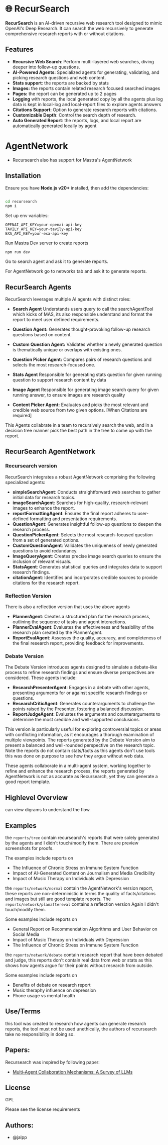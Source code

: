 # 🌐 RecurSearch

**RecurSearch** is an AI-driven recursive web research tool designed to mimic OpenAI's Deep Research. It can search the web recursively to generate comprehensive research reports with or without citations.

## Features

- **Recursive Web Search**: Perform multi-layered web searches, diving deeper into follow-up questions.
- **AI-Powered Agents**: Specialized agents for generating, validating, and picking research questions and web content.
- **Stats support**: the reports are backed by stats 
- **Images:** the reports contain related research focused searched images
- **Pages:** the report can be generated up to 2 pages
- **Logging** with reports, the local generated copy by all the agents plus log data is kept in local-log and local-report files to explore agents answers
- **Citations Support**: Option to generate research reports with citations.
- **Customizable Depth**: Control the search depth of research.
- **Auto Generated Report**: the reports, logs, and local report are automatically generated locally by agent

# AgentNetwork 

- Recursearch also has support for Mastra's AgentNetwork

## Installation

Ensure you have **Node.js v20+** installed, then add the dependencies:

```bash

cd recursearch
npm i
```

Set up env variables:

```
OPENAI_API_KEY=your-openai-api-key
TAVILY_API_KEY=your-tavily-api-key
EXA_API_KEY=your-exa-api-key

```

Run Mastra Dev server to create reports

```
npm run dev

```

Go to search agent and ask it to generate reports.

For AgentNetwork go to networks tab and ask it to generate reports.

## RecurSearch Agents
RecurSearch leverages multiple AI agents with distinct roles:

- **Search Agent**
Understands users query to call the searchAgentTool which kicks of MAS, its also responsible understand and format the report to meet user defined requirements.

- **Question Agent:**
Generates thought-provoking follow-up research questions based on content.

- **Custom Question Agent:**
Validates whether a newly generated question is thematically unique or overlaps with existing ones.

- **Question Picker Agent:**
Compares pairs of research questions and selects the most research-focused one.

- **Stats Agent**
Responsible for generating stats question for given running question to support research content by data

- **Image Agent**
Responsible for generating image search query for given running answer, to ensure images are research quality

- **Content Picker Agent:**
Evaluates and picks the most relevant and credible web source from two given options. [When Citations are required]

This Agents collabrate in a team to recursively search the web, and in a decision tree manner pick the best path in the tree to come up with the report.

## RecurSearch AgentNetwork


### Recursearch version
RecurSearch integrates a robust AgentNetwork comprising the following specialized agents:

- **simpleSearchAgent**: Conducts straightforward web searches to gather initial data for research topics.
- **imageSearchAgent**: Searches for high-quality, research-relevant images to enhance the report.
- **reportFormattingAgent**: Ensures the final report adheres to user-defined formatting and presentation requirements.
- **QuestionAgent**: Generates insightful follow-up questions to deepen the research process.
- **QuestionPickerAgent**: Selects the most research-focused question from a set of generated options.
- **CustomQuestionAgent**: Validates the uniqueness of newly generated questions to avoid redundancy.
- **ImageQueryAgent**: Creates precise image search queries to ensure the inclusion of relevant visuals.
- **StatsAgent**: Generates statistical queries and integrates data to support research findings.
- **citationAgent**: Identifies and incorporates credible sources to provide citations for the research report.

### Reflection Version
There is also a reflection version that uses the above agents 
- **PlannerAgent**: Creates a structured plan for the research process, outlining the sequence of tasks and agent interactions.
- **PlannerEvalAgent**: Evaluates the effectiveness and feasibility of the research plan created by the PlannerAgent.
- **ReportEvalAgent**: Assesses the quality, accuracy, and completeness of the final research report, providing feedback for improvements.

### Debate Version

The Debate Version introduces agents designed to simulate a debate-like process to refine research findings and ensure diverse perspectives are considered. These agents include:

- **ResearchPresenterAgent**: Engages in a debate with other agents, presenting arguments for or against specific research findings or questions.
- **ResearchCriticAgent**: Generates counterarguments to challenge the points raised by the Presenter, fostering a balanced discussion.
- **ReportJudgeAgent**: Evaluates the arguments and counterarguments to determine the most credible and well-supported conclusions.


This version is particularly useful for exploring controversial topics or areas with conflicting information, as it encourages a thorough examination of multiple viewpoints. The reports generated by the Debate Version aim to present a balanced and well-rounded perspective on the research topic. Note the reports do not contain stats/facts as this agents don't use tools this was done on purpose to see how they argue without web data.

These agents collaborate in a multi-agent system, working together to refine and enhance the research process, the reports 
generated by AgentNetwork is not as accurate as Recursearch, yet they can generate a good report template.

## Highlevel Overview
can view digrams to understand the flow.

## Examples
the `reports/tree` contain recursearch's reports that were solely generated by the agents and I didn't touch/modify them. There are preview screenshots for proofs. 

The examples include reports on
- The Influence of Chronic Stress on Immune System Function
- Impact of AI-Generated Content on Journalism and Media Credibility
- Impact of Music Therapy on Individuals with Depression

the `reports/network/normal` contain the AgentNetwork's version report, these reports are non-deterministic in terms the quality of facts/citations and images but still are good template reports. 
The `reports/network/planaftereval` contains a reflection version
Again I didn't touch/modify them.

Some examples include reports on 
- General Report on Recommendation Algorithms and User Behavior on Social Media
- Impact of Music Therapy on Individuals with Depression
- The Influence of Chronic Stress on Immune System Function

the `reports/network/debate` contain research report that have been debated and judge, this reports don't contain real data from web or stats as this shows how agents argue for their points without research from outside.

Some examples include reports on
- Benefits of debate on research report
- Music theraphy influence on depression
- Phone usage vs mental health

## Use/Terms

this tool was created to research how agents can generate research reports, the tool must not be used unethically, the authors of recursearch take no responsibility in doing so.

## Papers:

Recursearch was inspired by following paper:

- [Multi-Agent Collaboration Mechanisms: A Survey of LLMs](https://arxiv.org/pdf/2501.06322)


## License

GPL

Please see the license requirements

## Authors:

- @jalpp 











